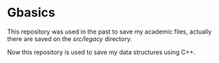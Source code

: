 # Gbasics

This repository was used in the past to save my academic files, actually there are saved on the _src/legacy_ directory.


Now this repository is used to save my data structures using C++.

